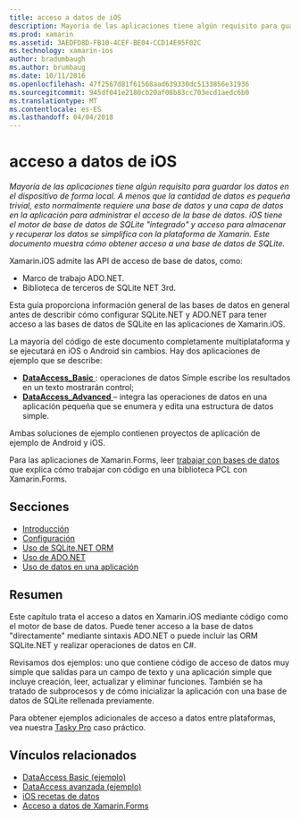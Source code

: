 ```yaml
---
title: acceso a datos de iOS
description: Mayoría de las aplicaciones tiene algún requisito para guardar los datos en el dispositivo de forma local. A menos que la cantidad de datos es pequeña trivial, esto normalmente requiere una base de datos y una capa de datos en la aplicación para administrar el acceso de la base de datos. iOS tiene el motor de base de datos de SQLite "integrado" y acceso para almacenar y recuperar los datos se simplifica con la plataforma de Xamarin. Este documento muestra cómo obtener acceso a una base de datos de SQLite.
ms.prod: xamarin
ms.assetid: 3AEDFD8D-FB10-4CEF-BE04-CCD14E95F02C
ms.technology: xamarin-ios
author: bradumbaugh
ms.author: brumbaug
ms.date: 10/11/2016
ms.openlocfilehash: 47f2567d81f61568aad639330dc5133856e31936
ms.sourcegitcommit: 945df041e2180cb20af08b83cc703ecd1aedc6b0
ms.translationtype: MT
ms.contentlocale: es-ES
ms.lasthandoff: 04/04/2018
---
```

# <a name="ios-data-access"></a>acceso a datos de iOS

_Mayoría de las aplicaciones tiene algún requisito para guardar los datos en el dispositivo de forma local. A menos que la cantidad de datos es pequeña trivial, esto normalmente requiere una base de datos y una capa de datos en la aplicación para administrar el acceso de la base de datos. iOS tiene el motor de base de datos de SQLite "integrado" y acceso para almacenar y recuperar los datos se simplifica con la plataforma de Xamarin. Este documento muestra cómo obtener acceso a una base de datos de SQLite._

Xamarin.iOS admite las API de acceso de base de datos, como:

-  Marco de trabajo ADO.NET.
-  Biblioteca de terceros de SQLite NET 3rd.

Esta guía proporciona información general de las bases de datos en general antes de describir cómo configurar SQLite.NET y ADO.NET para tener acceso a las bases de datos de SQLite en las aplicaciones de Xamarin.iOS. 

La mayoría del código de este documento completamente multiplataforma y se ejecutará en iOS o Android sin cambios. Hay dos aplicaciones de ejemplo que se describe:

-  [**DataAccess_Basic** ](https://github.com/xamarin/mobile-samples/tree/master/DataAccess/Basic) : operaciones de datos Simple escribe los resultados en un texto mostrarán control;
-  [**DataAccess_Advanced** ](https://github.com/xamarin/mobile-samples/tree/master/DataAccess/Advanced) – integra las operaciones de datos en una aplicación pequeña que se enumera y edita una estructura de datos simple.

Ambas soluciones de ejemplo contienen proyectos de aplicación de ejemplo de Android y iOS.

Para las aplicaciones de Xamarin.Forms, leer [trabajar con bases de datos](~/xamarin-forms/app-fundamentals/databases.md) que explica cómo trabajar con código en una biblioteca PCL con Xamarin.Forms.

## <a name="sections"></a>Secciones

-  [Introducción](introduction.md)
-  [Configuración](configuration.md)
-  [Uso de SQLite.NET ORM](using-sqlite-orm.md)
-  [Uso de ADO.NET](using-adonet.md)
-  [Uso de datos en una aplicación](using-data-in-an-app.md)


## <a name="summary"></a>Resumen

Este capítulo trata el acceso a datos en Xamarin.iOS mediante código como el motor de base de datos. Puede tener acceso a la base de datos "directamente" mediante sintaxis ADO.NET o puede incluir las ORM SQLite.NET y realizar operaciones de datos en C#.

Revisamos dos ejemplos: uno que contiene código de acceso de datos muy simple que salidas para un campo de texto y una aplicación simple que incluye creación, leer, actualizar y eliminar funciones. También se ha tratado de subprocesos y de cómo inicializar la aplicación con una base de datos de SQLite rellenada previamente.

Para obtener ejemplos adicionales de acceso a datos entre plataformas, vea nuestra [Tasky Pro](~/cross-platform/app-fundamentals/building-cross-platform-applications/case-study-tasky.md) caso práctico.

## <a name="related-links"></a>Vínculos relacionados

- [DataAccess Basic (ejemplo)](https://github.com/xamarin/mobile-samples/tree/master/DataAccess/Basic)
- [DataAccess avanzada (ejemplo)](https://github.com/xamarin/mobile-samples/tree/master/DataAccess/Advanced)
- [iOS recetas de datos](https://developer.xamarin.com/recipes/ios/data/sqlite/)
- [Acceso a datos de Xamarin.Forms](~/xamarin-forms/app-fundamentals/databases.md)
